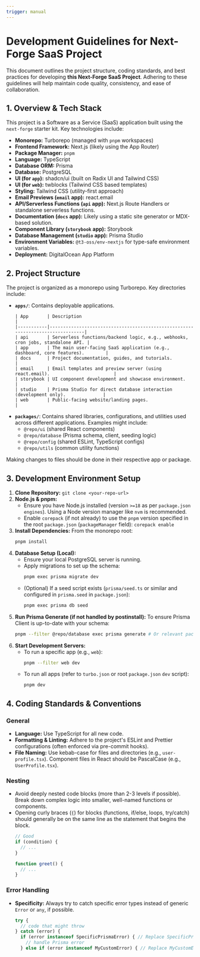 ```yaml
---
trigger: manual
---
```


# Development Guidelines for Next-Forge SaaS Project

This document outlines the project structure, coding standards, and best practices for developing **this Next-Forge SaaS Project**. Adhering to these guidelines will help maintain code quality, consistency, and ease of collaboration.

## 1. Overview & Tech Stack

This project is a Software as a Service (SaaS) application built using the `next-forge` starter kit. Key technologies include:

* **Monorepo:** Turborepo (managed with `pnpm` workspaces)
* **Frontend Framework:** Next.js (likely using the App Router)
* **Package Manager:** `pnpm`
* **Language:** TypeScript
* **Database ORM:** Prisma
* **Database:** PostgreSQL
* **UI (for `app`):** shadcn/ui (built on Radix UI and Tailwind CSS)
* **UI (for `web`):** twblocks (Tailwind CSS based templates)
* **Styling:** Tailwind CSS (utility-first approach)
* **Email Previews (`email` app):** react.email
* **API/Serverless Functions (`api` app):** Next.js Route Handlers or standalone serverless functions.
* **Documentation (`docs` app):** Likely using a static site generator or MDX-based solution.
* **Component Library (`storybook` app):** Storybook
* **Database Management (`studio` app):** Prisma Studio
* **Environment Variables:** `@t3-oss/env-nextjs` for type-safe environment variables.
* **Deployment:** DigitalOcean App Platform

## 2. Project Structure

The project is organized as a monorepo using Turborepo. Key directories include:

* **`apps/`**: Contains deployable applications.
    ```
    | App       | Description                                                                    |
    |-----------|--------------------------------------------------------------------------------|
    | api       | Serverless functions/backend logic, e.g., webhooks, cron jobs, standalone API. |
    | app       | The main user-facing SaaS application (e.g., dashboard, core features).        |
    | docs      | Project documentation, guides, and tutorials.                                  |
    | email     | Email templates and preview server (using react.email).                        |
    | storybook | UI component development and showcase environment.                             |
    | studio    | Prisma Studio for direct database interaction (development only).              |
    | web       | Public-facing website/landing pages.                                           |
    ```
* **`packages/`**: Contains shared libraries, configurations, and utilities used across different applications. Examples might include:
    * `@repo/ui` (shared React components)
    * `@repo/database` (Prisma schema, client, seeding logic)
    * `@repo/config` (shared ESLint, TypeScript configs)
    * `@repo/utils` (common utility functions)

Making changes to files should be done in their respective app or package.

## 3. Development Environment Setup

1.  **Clone Repository:** `git clone <your-repo-url>`
2.  **Node.js & pnpm:**
    * Ensure you have Node.js installed (version `>=18` as per `package.json` `engines`). Using a Node version manager like `nvm` is recommended.
    * Enable `corepack` (if not already) to use the `pnpm` version specified in the root `package.json` (`packageManager` field): `corepack enable`
3.  **Install Dependencies:** From the monorepo root:
    ```bash
    pnpm install
    ```
5.  **Database Setup (Local):**
    * Ensure your local PostgreSQL server is running.
    * Apply migrations to set up the schema:
        ```bash
        pnpm exec prisma migrate dev
        ```
    * (Optional) If a seed script exists (`prisma/seed.ts` or similar and configured in `prisma.seed` in `package.json`):
        ```bash
        pnpm exec prisma db seed
        ```
6.  **Run Prisma Generate (if not handled by postinstall):**
    To ensure Prisma Client is up-to-date with your schema:
    ```bash
    pnpm --filter @repo/database exec prisma generate # Or relevant package
    ```
7.  **Start Development Servers:**
    * To run a specific app (e.g., `web`):
        ```bash
        pnpm --filter web dev
        ```
    * To run all apps (refer to `turbo.json` or root `package.json` `dev` script):
        ```bash
        pnpm dev
        ```

## 4. Coding Standards & Conventions

### General
* **Language:** Use TypeScript for all new code.
* **Formatting & Linting:** Adhere to the project's ESLint and Prettier configurations (often enforced via pre-commit hooks).
* **File Naming:** Use kebab-case for files and directories (e.g., `user-profile.tsx`). Component files in React should be PascalCase (e.g., `UserProfile.tsx`).

### Nesting
* Avoid deeply nested code blocks (more than 2-3 levels if possible). Break down complex logic into smaller, well-named functions or components.
* Opening curly braces (`{`) for blocks (functions, if/else, loops, try/catch) should generally be on the same line as the statement that begins the block.
    ```typescript
    // Good
    if (condition) {
      // ...
    }

    function greet() {
      // ...
    }
    ```

### Error Handling
* **Specificity:** Always try to catch specific error types instead of generic `Error` or `any`, if possible.
    ```typescript
    try {
      // code that might throw
    } catch (error) {
      if (error instanceof SpecificPrismaError) { // Replace SpecificPrismaError with actual error type if known
        // handle Prisma error
      } else if (error instanceof MyCustomError) { // Replace MyCustomError with your actual custom